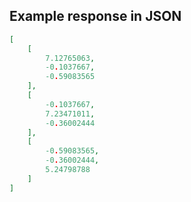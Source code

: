 ## Example response in JSON

```json
[
    [
        7.12765063, 
        -0.1037667, 
        -0.59083565
    ], 
    [
        -0.1037667, 
        7.23471011, 
        -0.36002444
    ], 
    [
        -0.59083565, 
        -0.36002444, 
        5.24798788
    ]
]
```


